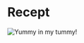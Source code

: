 # Recept

![Yummy in my tummy!](http://images.clipartpanda.com/tummy-clipart-1380026gs8q17xwt3.gif)
